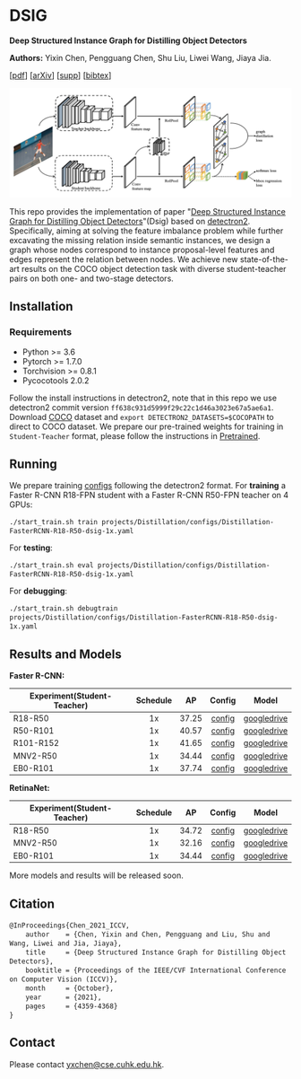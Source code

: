 

# DSIG

**Deep Structured Instance Graph for Distilling Object Detectors**

**Authors:** Yixin Chen, Pengguang Chen, Shu Liu, Liwei Wang, Jiaya Jia.

[[pdf](https://openaccess.thecvf.com/content/ICCV2021/papers/Chen_Deep_Structured_Instance_Graph_for_Distilling_Object_Detectors_ICCV_2021_paper.pdf)] [[arXiv](http://arxiv.org/abs/2109.12862)] [[supp](https://openaccess.thecvf.com/content/ICCV2021/supplemental/Chen_Deep_Structured_Instance_ICCV_2021_supplemental.pdf)] [[bibtex](#Citation)]

![](./fig/dsig.png)

This repo provides the implementation of paper "[Deep Structured Instance Graph for Distilling Object Detectors](https://openaccess.thecvf.com/content/ICCV2021/papers/Chen_Deep_Structured_Instance_Graph_for_Distilling_Object_Detectors_ICCV_2021_paper.pdf)"(Dsig) based on [detectron2](https://github.com/facebookresearch/detectron2). Specifically, aiming at solving the feature imbalance problem while further excavating the missing relation inside semantic instances, we design a graph whose nodes correspond to instance proposal-level features and edges represent the relation between nodes. We achieve new state-of-the-art results on the COCO object detection task with diverse student-teacher pairs on both one- and two-stage detectors.

## Installation

### Requirements

- Python >= 3.6
- Pytorch >= 1.7.0
- Torchvision >= 0.8.1
- Pycocotools 2.0.2

Follow the install instructions in detectron2, note that in this repo we use detectron2 commit version `ff638c931d5999f29c22c1d46a3023e67a5ae6a1`. Download [COCO](https://cocodataset.org/) dataset and  `export DETECTRON2_DATASETS=$COCOPATH` to direct to COCO dataset. We prepare our pre-trained weights for training in `Student-Teacher` format, please follow the instructions in [Pretrained](./projects/Distillation/pretrained/README.md).

## Running 

We prepare training [configs](./projects/Distillation/configs) following the detectron2 format. For **training** a Faster R-CNN R18-FPN student with a Faster R-CNN R50-FPN teacher on 4 GPUs:

```
./start_train.sh train projects/Distillation/configs/Distillation-FasterRCNN-R18-R50-dsig-1x.yaml
```

For **testing**:

```
./start_train.sh eval projects/Distillation/configs/Distillation-FasterRCNN-R18-R50-dsig-1x.yaml
```

For **debugging**:

```
./start_train.sh debugtrain projects/Distillation/configs/Distillation-FasterRCNN-R18-R50-dsig-1x.yaml
```

## Results and Models

**Faster R-CNN:**

| Experiment(Student-Teacher) | Schedule |  AP   |                            Config                            |                            Model                             |
| --------------------------- | :------: | :---: | :----------------------------------------------------------: | :----------------------------------------------------------: |
| R18-R50                     |    1x    | 37.25 | [config](./projects/Distillation/configs/Distillation-FasterRCNN-R18-R50-dsig-1x.yaml) | [googledrive](https://drive.google.com/file/d/12VPna6VEqLGqXRifkcnh848_QRuc624z/view?usp=sharing) |
| R50-R101                    |    1x    | 40.57 | [config](./projects/Distillation/configs/Distillation-FasterRCNN-R50-R101-dsig-1x.yaml) | [googledrive](https://drive.google.com/file/d/1-yUb6eJnUZPxdMU_XCi10hmXhOAVwwO1/view?usp=sharing) |
| R101-R152                   |    1x    | 41.65 | [config](./projects/Distillation/configs/Distillation-FasterRCNN-R101-R152-dsig-1x.yaml) | [googledrive](https://drive.google.com/file/d/1-bUROLlttAu4phgsafEvgy4Sdv_Pqvnj/view?usp=sharing) |
| MNV2-R50                    |    1x    | 34.44 | [config](./projects/Distillation/configs/Distillation-FasterRCNN-MNV2-R50-dsig-1x.yaml) | [googledrive](https://drive.google.com/file/d/1Dxpt9H9WP0KYkM0OE7crmwR3XfwvFupc/view?usp=sharing) |
| EB0-R101                    |    1x    | 37.74 | [config](./projects/Distillation/configs/Distillation-FasterRCNN-EB0-R101-dsig-1x.yaml) | [googledrive](https://drive.google.com/file/d/1AHPIFCNZso8y3hO3EVcEEie9vopcgqHR/view?usp=sharing) |

**RetinaNet:**

| Experiment(Student-Teacher) | Schedule |  AP   |                            Config                            |                            Model                             |
| --------------------------- | :------: | :---: | :----------------------------------------------------------: | :----------------------------------------------------------: |
| R18-R50                     |    1x    | 34.72 | [config](./projects/Distillation/configs/Distillation-RetinaNet-R18-R50-dsig-1x.yaml) | [googledrive](https://drive.google.com/file/d/1ZayyFP34yodgIgieSnG1IxX5p91a23M6/view?usp=sharing) |
| MNV2-R50                    |    1x    | 32.16 | [config](./projects/Distillation/configs/Distillation-RetinaNet-MNV2-R50-dsig-1x.yaml) | [googledrive](https://drive.google.com/file/d/1JnV7oeYwqmfD_GNrh24AqqXBO_Cc2zMB/view?usp=sharing) |
| EB0-R101                    |    1x    | 34.44 | [config](./projects/Distillation/configs/Distillation-RetinaNet-EB0-R101-dsig-1x.yaml) | [googledrive](https://drive.google.com/file/d/1DSrp64E1RtSybympdfgzKh4c72QISAj4/view?usp=sharing) |

More models and results will be released soon.

## Citation

```
@InProceedings{Chen_2021_ICCV,
    author    = {Chen, Yixin and Chen, Pengguang and Liu, Shu and Wang, Liwei and Jia, Jiaya},
    title     = {Deep Structured Instance Graph for Distilling Object Detectors},
    booktitle = {Proceedings of the IEEE/CVF International Conference on Computer Vision (ICCV)},
    month     = {October},
    year      = {2021},
    pages     = {4359-4368}
}
```

## Contact

Please contact yxchen@cse.cuhk.edu.hk.